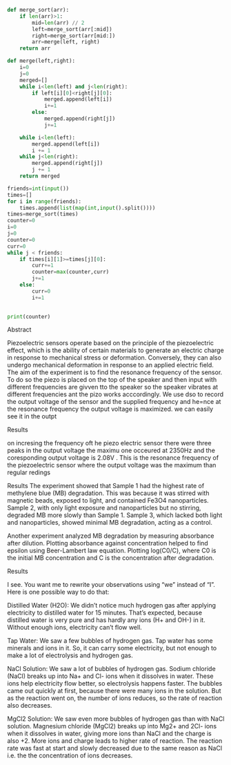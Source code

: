```python
def merge_sort(arr):
    if len(arr)>1:
        mid=len(arr) // 2
        left=merge_sort(arr[:mid])
        right=merge_sort(arr[mid:])
        arr=merge(left, right)
    return arr

def merge(left,right):
    i=0
    j=0
    merged=[]
    while i<len(left) and j<len(right):
        if left[i][0]<right[j][0]:
            merged.append(left[i])
            i+=1
        else:
            merged.append(right[j])
            j+=1

    while i<len(left):
        merged.append(left[i])
        i += 1
    while j<len(right):
        merged.append(right[j])
        j += 1
    return merged

friends=int(input())
times=[]
for i in range(friends):
    times.append(list(map(int,input().split())))
times=merge_sort(times)
counter=0
i=0
j=0
counter=0
curr=0
while j < friends:
    if times[i][1]>=times[j][0]:
        curr+=1
        counter=max(counter,curr)
        j+=1
    else:
        curr=0
        i+=1
    

print(counter)
```





Abstract

  
Piezoelectric sensors operate based on the principle of the piezoelectric effect, which is the ability of certain materials to generate an electric charge in response to mechanical stress or deformation. Conversely, they can also undergo mechanical deformation in response to an applied electric field.
The aim of the experiment is to find the resonance frequency of the sensor. To do so the piezo is placed on the top of the speaker and then input with different frequencies are givven tto the speaker so the speaker vibrates at different frequencies ant the pizo works acccordingly. We use dso to record the output voltage of the sensor and the supplied frequency and he=nce at the resonance frequency the output voltage is maximized. we can easily see it in the outpt



Results 

on incresing the frequency oft he piezo electric sensor there were three peaks in the output voltage the maximu one occeured at 2350Hz and the coresponding output voltage is 2.08V . This is the resonance frequency of the piezoelectric sensor where the output voltage was the maximum than regular redings








Results 
The experiment showed that Sample 1 had the highest rate of methylene blue (MB) degradation. This was because it was stirred with magnetic beads, exposed to light, and contained Fe3O4 nanoparticles. Sample 2, with only light exposure and nanoparticles but no stirring, degraded MB more slowly than Sample 1. Sample 3, which lacked both light and nanoparticles, showed minimal MB degradation, acting as a control.

Another experiment analyzed MB degradation by measuring absorbance after dilution. Plotting absorbance against concentration helped to find epsilon using Beer-Lambert law equation. Plotting log(C0/C), where C0 is the initial MB concentration and C is the concentration after degradation.





Results 

I see. You want me to rewrite your observations using “we” instead of “I”. Here is one possible way to do that:

Distilled Water (H2O):
We didn’t notice much hydrogen gas after applying electricity to distilled water for 15 minutes. That’s expected, because distilled water is very pure and has hardly any ions (H+ and OH-) in it. Without enough ions, electricity can’t flow well. 

Tap Water:
We saw a few bubbles of hydrogen gas. Tap water has some minerals and ions in it.  So, it can carry some electricity, but not enough to make a lot of electrolysis and hydrogen gas. 

NaCl Solution:
We saw a lot of bubbles of hydrogen gas. Sodium chloride (NaCl) breaks up into Na+ and Cl- ions when it dissolves in water. These ions help electricity flow better, so electrolysis happens faster. The bubbles came out quickly at first, because there were many ions in the solution. But as the reaction went on, the number of ions reduces, so the rate of reaction also decreases. 

MgCl2 Solution:
We saw even more bubbles of hydrogen gas than with NaCl solution. Magnesium chloride (MgCl2) breaks up into Mg2+ and 2Cl- ions when it dissolves in water, giving more ions than NaCl and the charge is also +2. More ions and charge leads to higher rate of reaction. The reaction rate was fast at start and slowly decreased due to the same reason as NaCl i.e. the the concentration of ions decreases.
